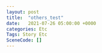 ```yaml
---
layout: post
title:  "others_test"
date:   2021-07-26 05:00:00 +0000
categories: Etc
Tags: Story Etc
SceneCode: []
---
```

